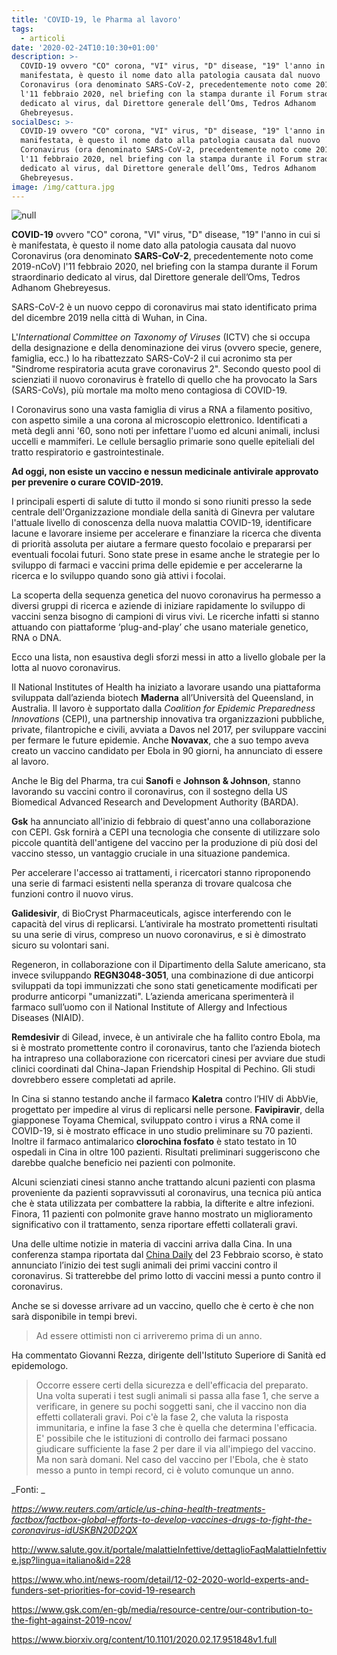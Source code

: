 ```yaml
---
title: 'COVID-19, le Pharma al lavoro'
tags:
  - articoli
date: '2020-02-24T10:10:30+01:00'
description: >-
  COVID-19 ovvero "CO" corona, "VI" virus, "D" disease, "19" l'anno in cui si è
  manifestata, è questo il nome dato alla patologia causata dal nuovo
  Coronavirus (ora denominato SARS-CoV-2, precedentemente noto come 2019-nCoV)
  l'11 febbraio 2020, nel briefing con la stampa durante il Forum straordinario
  dedicato al virus, dal Direttore generale dell’Oms, Tedros Adhanom
  Ghebreyesus.
socialDesc: >-
  COVID-19 ovvero "CO" corona, "VI" virus, "D" disease, "19" l'anno in cui si è
  manifestata, è questo il nome dato alla patologia causata dal nuovo
  Coronavirus (ora denominato SARS-CoV-2, precedentemente noto come 2019-nCoV)
  l'11 febbraio 2020, nel briefing con la stampa durante il Forum straordinario
  dedicato al virus, dal Direttore generale dell’Oms, Tedros Adhanom
  Ghebreyesus.
image: /img/cattura.jpg
---
```

![null](/img/cattura.jpg)

**COVID-19** ovvero "CO" corona, "VI" virus, "D" disease, "19" l'anno in cui si è manifestata, è questo il nome dato alla patologia causata dal nuovo Coronavirus (ora denominato **SARS-CoV-2**, precedentemente noto come 2019-nCoV) l'11 febbraio 2020, nel briefing con la stampa durante il Forum straordinario dedicato al virus, dal Direttore generale dell’Oms, Tedros Adhanom Ghebreyesus.

SARS-CoV-2 è un nuovo ceppo di coronavirus mai stato identificato prima del dicembre 2019 nella città di Wuhan, in Cina.

L'_International Committee on Taxonomy of Viruses_ (ICTV) che si occupa della designazione e della denominazione dei virus (ovvero specie, genere, famiglia, ecc.) lo ha ribattezzato SARS-CoV-2 il cui acronimo sta per "Sindrome respiratoria acuta grave coronavirus 2". Secondo questo pool di scienziati il nuovo coronavirus è fratello di quello che ha provocato la Sars (SARS-CoVs), più mortale ma molto meno contagiosa di COVID-19. 

I Coronavirus sono una vasta famiglia di virus a RNA a filamento positivo, con aspetto simile a una corona al microscopio elettronico. Identificati a metà degli anni '60, sono noti per infettare l'uomo ed alcuni animali, inclusi uccelli e mammiferi. Le cellule bersaglio primarie sono quelle epiteliali del tratto respiratorio e gastrointestinale.

**Ad oggi, non esiste un vaccino e nessun medicinale antivirale approvato per prevenire o curare COVID-2019.**

I principali esperti di salute di tutto il mondo si sono riuniti presso la sede centrale dell'Organizzazione mondiale della sanità di Ginevra per valutare l'attuale livello di conoscenza della nuova malattia COVID-19, identificare lacune e lavorare insieme per accelerare e finanziare la ricerca che diventa di priorità assoluta per aiutare a fermare questo focolaio e prepararsi per eventuali focolai futuri. Sono state prese in esame anche le strategie per lo sviluppo di farmaci e vaccini prima delle epidemie e per accelerarne la ricerca e lo sviluppo quando sono già attivi i focolai.

La scoperta della sequenza genetica del nuovo coronavirus ha permesso a diversi gruppi di ricerca e aziende di iniziare rapidamente lo sviluppo di vaccini senza bisogno di campioni di virus vivi. Le ricerche infatti si stanno attuando con piattaforme ‘plug-and-play’ che usano materiale genetico, RNA o DNA.

Ecco una lista, non esaustiva degli sforzi messi in atto a livello globale per la lotta al nuovo coronavirus.

Il National Institutes of Health ha iniziato a lavorare usando una piattaforma sviluppata dall’azienda biotech **Maderna** all’Università del Queensland, in Australia. Il lavoro è supportato dalla _Coalition for Epidemic Preparedness Innovations_ (CEPI), una partnership innovativa tra organizzazioni pubbliche, private, filantropiche e civili, avviata a Davos nel 2017, per sviluppare vaccini per fermare le future epidemie. Anche **Novavax**, che a suo tempo aveva creato un vaccino candidato per Ebola in 90 giorni, ha annunciato di essere al lavoro.

Anche le Big del Pharma, tra cui **Sanofi** e **Johnson & Johnson**, stanno lavorando su vaccini contro il coronavirus, con il sostegno della US Biomedical Advanced Research and Development Authority (BARDA).

**Gsk** ha annunciato all'inizio di febbraio di quest'anno una collaborazione con CEPI. Gsk fornirà a CEPI una tecnologia che consente di utilizzare solo piccole quantità dell'antigene del vaccino per la produzione di più dosi del vaccino stesso, un vantaggio cruciale in una situazione pandemica.

Per accelerare l'accesso ai trattamenti, i ricercatori stanno riproponendo una serie di farmaci esistenti nella speranza di trovare qualcosa che funzioni contro il nuovo virus.

**Galidesivir**, di BioCryst Pharmaceuticals, agisce interferendo con le capacità del virus di replicarsi. L’antivirale ha mostrato promettenti risultati su una serie di virus, compreso un nuovo coronavirus, e si è dimostrato sicuro su volontari sani.

Regeneron, in collaborazione con il Dipartimento della Salute americano, sta invece sviluppando **REGN3048-3051**, una combinazione di due anticorpi sviluppati da topi immunizzati che sono stati geneticamente modificati per produrre anticorpi "umanizzati". L’azienda americana sperimenterà il farmaco sull’uomo con il National Institute of Allergy and Infectious Diseases (NIAID).

**Remdesivir** di Gilead, invece, è un antivirale che ha fallito contro Ebola, ma si è mostrato promettente contro il coronavirus, tanto che l’azienda biotech ha intrapreso una collaborazione con ricercatori cinesi per avviare due studi clinici coordinati dal China-Japan Friendship Hospital di Pechino. Gli studi dovrebbero essere completati ad aprile.

In Cina si stanno testando anche il farmaco **Kaletra** contro l’HIV di AbbVie, progettato per impedire al virus di replicarsi nelle persone. **Favipiravir**, della giapponese Toyama Chemical, sviluppato contro i virus a RNA come il COVID-19, si è mostrato efficace in uno studio preliminare su 70 pazienti. Inoltre il farmaco antimalarico **clorochina fosfato** è stato testato in 10 ospedali in Cina in oltre 100 pazienti. Risultati preliminari suggeriscono che darebbe qualche beneficio nei pazienti con polmonite.

Alcuni scienziati cinesi stanno anche trattando alcuni pazienti con plasma proveniente da pazienti sopravvissuti al coronavirus, una tecnica più antica che è stata utilizzata per combattere la rabbia, la difterite e altre infezioni. Finora, 11 pazienti con polmonite grave hanno mostrato un miglioramento significativo con il trattamento, senza riportare effetti collaterali gravi.

Una delle ultime notizie in materia di vaccini arriva dalla Cina. In una conferenza stampa riportata dal [China Daily](https://www.chinadailyasia.com/article/122095) del 23 Febbraio scorso, è stato annunciato l’inizio dei test sugli animali dei primi vaccini contro il coronavirus. Si tratterebbe del primo lotto di vaccini messi a punto contro il coronavirus. 

Anche se si dovesse arrivare ad un vaccino, quello che è certo è che non sarà disponibile in tempi brevi. 

> Ad essere ottimisti non ci arriveremo prima di un anno.

Ha commentato Giovanni Rezza, dirigente dell'Istituto Superiore di Sanità ed epidemologo. 

> Occorre essere certi della sicurezza e dell'efficacia del preparato. Una volta superati i test sugli animali si passa alla fase 1, che serve a verificare, in genere su pochi soggetti sani, che il vaccino non dia effetti collaterali gravi. Poi c'è la fase 2, che valuta la risposta immunitaria, e infine la fase 3 che è quella che determina l'efficacia. E' possibile che le istituzioni di controllo dei farmaci possano giudicare sufficiente la fase 2 per dare il via all'impiego del vaccino. Ma non sarà domani. Nel caso del vaccino per l'Ebola, che è stato messo a punto in tempi record, ci è voluto comunque un anno.

_Fonti: _

_https://www.reuters.com/article/us-china-health-treatments-factbox/factbox-global-efforts-to-develop-vaccines-drugs-to-fight-the-coronavirus-idUSKBN20D2QX_

http://www.salute.gov.it/portale/malattieInfettive/dettaglioFaqMalattieInfettive.jsp?lingua=italiano&id=228

https://www.who.int/news-room/detail/12-02-2020-world-experts-and-funders-set-priorities-for-covid-19-research

https://www.gsk.com/en-gb/media/resource-centre/our-contribution-to-the-fight-against-2019-ncov/

https://www.biorxiv.org/content/10.1101/2020.02.17.951848v1.full
